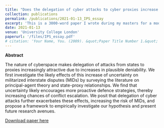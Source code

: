 ```yaml
---
title: "Does the delegation of cyber attacks to cyber proxies increase the risk of militarised interstate disputes due to information asymmetries?"
collection: publications
permalink: /publications/2021-01-13_IPS_essay
excerpt: 'This is a 3000-word paper I wrote during my masters for a module on International Peace and Security. The guiding question was: "What are the conditions under which the increased military use of information technology increases or decreases the risk of militarized interstate disputes?". The assignment was to conduct a literature review, develop a theoretical argument that allows for an empirical test and outline a feasible empirical research design to test the hypotheses.'
date: 2021-01-13
venue: 'University College London'
paperurl: '/files/IPS_essay.pdf'
# citation: 'Your Name, You. (2009). &quot;Paper Title Number 1.&quot; <i>Journal 1</i>. 1(1).'
---
```

**Abstract**

The nature of cyberspace makes delegation of attacks from states to proxies increasingly attractive due to increases in plausible deniability. We first investigate the likely effects of this increase of uncertainty on militarized interstate disputes (MIDs) by surveying the literature on principal-agent theory and state-proxy relationships. We find that uncertainty likely encourages more proactive defence strategies, thereby increasing chances of conflict escalation. We posit that delegation of cyber attacks further exacerbates these effects, increasing the risk of MIDs, and propose a framework to empirically investigate our hypothesis and present future research avenues.

[Download paper here](/files/IPS_essay.pdf)


